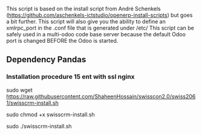 This script is based on the install script from André Schenkels (https://github.com/aschenkels-ictstudio/openerp-install-scripts)
but goes a bit further. This script will also give you the ability to define an xmlrpc_port in the .conf file that is generated under /etc/
This script can be safely used in a multi-odoo code base server because the default Odoo port is changed BEFORE the Odoo is started.


<h2>Dependency Pandas </h2>

<h3>Installation procedure 15 ent with ssl nginx</h3>


sudo wget https://raw.githubusercontent.com/ShaheenHossain/swisscon2.0/swiss2061/swisscrm-install.sh

sudo chmod +x swisscrm-install.sh

sudo ./swisscrm-install.sh



